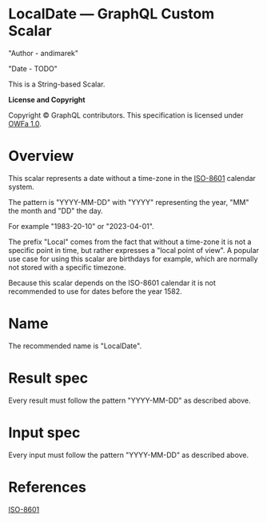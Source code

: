 <!-- cspell:ignore andimarek -->

# LocalDate — GraphQL Custom Scalar

"Author - andimarek"

"Date - TODO"

This is a String-based Scalar.

**License and Copyright**

Copyright © GraphQL contributors. This specification is licensed under
[OWFa 1.0](https://www.openwebfoundation.org/the-agreements/the-owf-1-0-agreements-granted-claims/owfa-1-0).

# Overview

This scalar represents a date without a time-zone in the
[ISO-8601](https://en.wikipedia.org/wiki/ISO_8601) calendar system.

The pattern is "YYYY-MM-DD" with "YYYY" representing the year, "MM" the month
and "DD" the day.

For example "1983-20-10" or "2023-04-01".

The prefix "Local" comes from the fact that without a time-zone it is not a
specific point in time, but rather expresses a "local point of view". A popular
use case for using this scalar are birthdays for example, which are normally not
stored with a specific timezone.

Because this scalar depends on the ISO-8601 calendar it is not recommended to use
for dates before the year 1582.

# Name

The recommended name is "LocalDate".

# Result spec

Every result must follow the pattern "YYYY-MM-DD" as described above.

# Input spec

Every input must follow the pattern "YYYY-MM-DD" as described above.

# References

[ISO-8601](https://en.wikipedia.org/wiki/ISO_8601)
